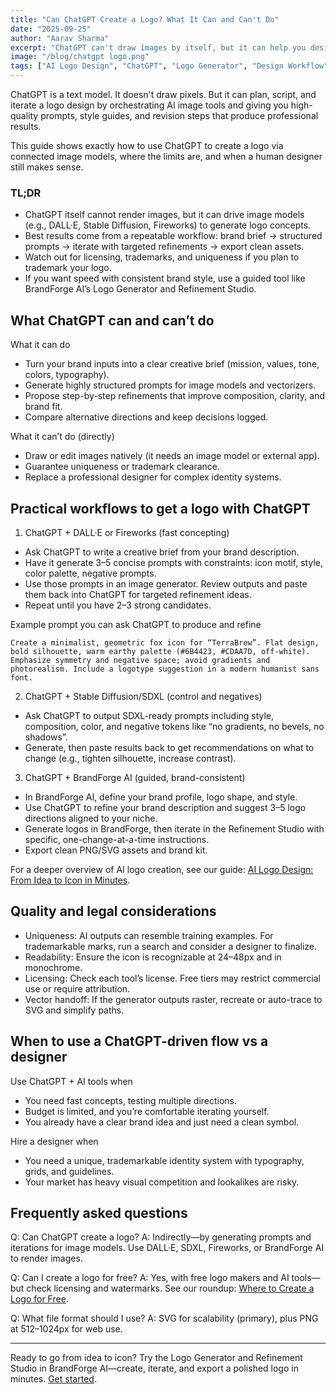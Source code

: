```yaml
---
title: "Can ChatGPT Create a Logo? What It Can and Can't Do"
date: "2025-09-25"
author: "Aarav Sharma"
excerpt: "ChatGPT can't draw images by itself, but it can help you design a logo using AI image models and smart workflows. Here's how to do it well, plus limits and legal tips."
image: "/blog/chatgpt logo.png"
tags: ["AI Logo Design", "ChatGPT", "Logo Generator", "Design Workflow"]
---
```


ChatGPT is a text model. It doesn't draw pixels. But it can plan, script, and iterate a logo design by orchestrating AI image tools and giving you high-quality prompts, style guides, and revision steps that produce professional results.

This guide shows exactly how to use ChatGPT to create a logo via connected image models, where the limits are, and when a human designer still makes sense.

### TL;DR

- ChatGPT itself cannot render images, but it can drive image models (e.g., DALL·E, Stable Diffusion, Fireworks) to generate logo concepts.
- Best results come from a repeatable workflow: brand brief → structured prompts → iterate with targeted refinements → export clean assets.
- Watch out for licensing, trademarks, and uniqueness if you plan to trademark your logo.
- If you want speed with consistent brand style, use a guided tool like BrandForge AI’s Logo Generator and Refinement Studio.

## What ChatGPT can and can’t do

What it can do
- Turn your brand inputs into a clear creative brief (mission, values, tone, colors, typography).
- Generate highly structured prompts for image models and vectorizers.
- Propose step-by-step refinements that improve composition, clarity, and brand fit.
- Compare alternative directions and keep decisions logged.

What it can’t do (directly)
- Draw or edit images natively (it needs an image model or external app).
- Guarantee uniqueness or trademark clearance.
- Replace a professional designer for complex identity systems.

## Practical workflows to get a logo with ChatGPT

1) ChatGPT + DALL·E or Fireworks (fast concepting)
- Ask ChatGPT to write a creative brief from your brand description.
- Have it generate 3–5 concise prompts with constraints: icon motif, style, color palette, negative prompts.
- Use those prompts in an image generator. Review outputs and paste them back into ChatGPT for targeted refinement ideas.
- Repeat until you have 2–3 strong candidates.

Example prompt you can ask ChatGPT to produce and refine

```
Create a minimalist, geometric fox icon for “TerraBrew”. Flat design, bold silhouette, warm earthy palette (#6B4423, #CDAA7D, off-white).
Emphasize symmetry and negative space; avoid gradients and photorealism. Include a logotype suggestion in a modern humanist sans font.
```

2) ChatGPT + Stable Diffusion/SDXL (control and negatives)
- Ask ChatGPT to output SDXL-ready prompts including style, composition, color, and negative tokens like “no gradients, no bevels, no shadows”.
- Generate, then paste results back to get recommendations on what to change (e.g., tighten silhouette, increase contrast).

3) ChatGPT + BrandForge AI (guided, brand-consistent)
- In BrandForge AI, define your brand profile, logo shape, and style.
- Use ChatGPT to refine your brand description and suggest 3–5 logo directions aligned to your niche.
- Generate logos in BrandForge, then iterate in the Refinement Studio with specific, one-change-at-a-time instructions.
- Export clean PNG/SVG assets and brand kit.

For a deeper overview of AI logo creation, see our guide: [AI Logo Design: From Idea to Icon in Minutes](/blog/ai-logo-design-from-idea-to-icon).

## Quality and legal considerations

- Uniqueness: AI outputs can resemble training examples. For trademarkable marks, run a search and consider a designer to finalize.
- Readability: Ensure the icon is recognizable at 24–48px and in monochrome.
- Licensing: Check each tool’s license. Free tiers may restrict commercial use or require attribution.
- Vector handoff: If the generator outputs raster, recreate or auto-trace to SVG and simplify paths.

## When to use a ChatGPT-driven flow vs a designer

Use ChatGPT + AI tools when
- You need fast concepts, testing multiple directions.
- Budget is limited, and you’re comfortable iterating yourself.
- You already have a clear brand idea and just need a clean symbol.

Hire a designer when
- You need a unique, trademarkable identity system with typography, grids, and guidelines.
- Your market has heavy visual competition and lookalikes are risky.

## Frequently asked questions

Q: Can ChatGPT create a logo?
A: Indirectly—by generating prompts and iterations for image models. Use DALL·E, SDXL, Fireworks, or BrandForge AI to render images.

Q: Can I create a logo for free?
A: Yes, with free logo makers and AI tools—but check licensing and watermarks. See our roundup: [Where to Create a Logo for Free](/blog/where-to-create-a-logo-for-free).

Q: What file format should I use?
A: SVG for scalability (primary), plus PNG at 512–1024px for web use.

---

Ready to go from idea to icon? Try the Logo Generator and Refinement Studio in BrandForge AI—create, iterate, and export a polished logo in minutes. [Get started](/signup).